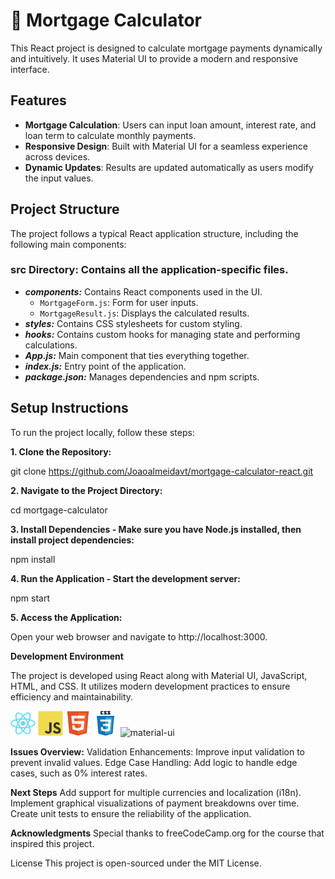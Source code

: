 # 🏡 Mortgage Calculator  

This React project is designed to calculate mortgage payments dynamically and intuitively. It uses Material UI to provide a modern and responsive interface.  

## Features  

- **Mortgage Calculation**: Users can input loan amount, interest rate, and loan term to calculate monthly payments.  
- **Responsive Design**: Built with Material UI for a seamless experience across devices.  
- **Dynamic Updates**: Results are updated automatically as users modify the input values.  

## Project Structure  

The project follows a typical React application structure, including the following main components:  

### src Directory: Contains all the application-specific files.  

- _**components:**_ Contains React components used in the UI.  
  - `MortgageForm.js`: Form for user inputs.  
  - `MortgageResult.js`: Displays the calculated results.  
- _**styles:**_ Contains CSS stylesheets for custom styling.  
- _**hooks:**_ Contains custom hooks for managing state and performing calculations.  
- _**App.js:**_ Main component that ties everything together.  
- _**index.js:**_ Entry point of the application.  
- _**package.json:**_ Manages dependencies and npm scripts.  

## Setup Instructions  

To run the project locally, follow these steps:  

**1. Clone the Repository:**  
  
git clone https://github.com/Joaoalmeidavt/mortgage-calculator-react.git  


**2. Navigate to the Project Directory:**

cd mortgage-calculator  

**3. Install Dependencies - Make sure you have Node.js installed, then install project dependencies:**

npm install  

**4. Run the Application - Start the development server:**

npm start  

**5. Access the Application:**

Open your web browser and navigate to http://localhost:3000.

**Development Environment**

The project is developed using React along with Material UI, JavaScript, HTML, and CSS. It utilizes modern development practices to ensure efficiency and maintainability.

<p align="left"> <img src="https://raw.githubusercontent.com/devicons/devicon/master/icons/react/react-original.svg" alt="react" width="40" height="40" /> <img src="https://raw.githubusercontent.com/devicons/devicon/master/icons/javascript/javascript-original.svg" alt="javascript" width="40" height="40" /> <img src="https://raw.githubusercontent.com/devicons/devicon/master/icons/html5/html5-original.svg" alt="html5" width="40" height="40" /> <img src="https://raw.githubusercontent.com/devicons/devicon/master/icons/css3/css3-original-wordmark.svg" alt="css3" width="40" height="40" /> <img src="https://mui.com/static/logo.png" alt="material-ui" width="40" height="40" /> </p>

**Issues Overview:**
Validation Enhancements: Improve input validation to prevent invalid values.
Edge Case Handling: Add logic to handle edge cases, such as 0% interest rates.

**Next Steps**
Add support for multiple currencies and localization (i18n).
Implement graphical visualizations of payment breakdowns over time.
Create unit tests to ensure the reliability of the application.

**Acknowledgments**
Special thanks to freeCodeCamp.org for the course that inspired this project.

License
This project is open-sourced under the MIT License.

